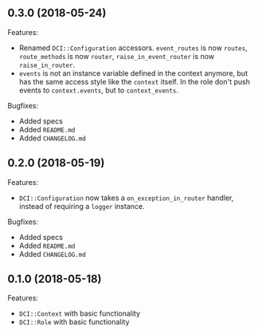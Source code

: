## 0.3.0 (2018-05-24)

Features:

  - Renamed `DCI::Configuration` accessors. `event_routes` is now `routes`, `route_methods` is now `router`, `raise_in_event_router` is now `raise_in_router`.
  - `events` is not an instance variable defined in the context anymore, but has the same access style like the `context` itself. In the role don't push events to `context.events`, but to `context_events`.

Bugfixes:

  - Added specs
  - Added `README.md`
  - Added `CHANGELOG.md`

## 0.2.0 (2018-05-19)

Features:

  - `DCI::Configuration` now takes a `on_exception_in_router` handler, instead of requiring a `logger` instance.

Bugfixes:

  - Added specs
  - Added `README.md`
  - Added `CHANGELOG.md`

## 0.1.0 (2018-05-18)

Features:

  - `DCI::Context` with basic functionality
  - `DCI::Role` with basic functionality
